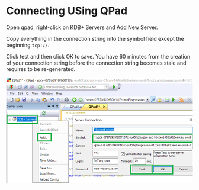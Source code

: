 Connecting USing QPad
===============

Open qpad, right-click on KDB+ Servers and Add New Server.

Copy everything in the connection string into the symbol field except the beginning ``tcp://``.

Click test and then click OK to save. You have 60 minutes from the creation of your connection string before the connection string becomes stale and requires to be re-generated.

![Add Server Connection](graphics/qpad_add_server.png)